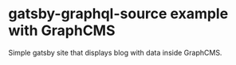 # gatsby-graphql-source example with GraphCMS

Simple gatsby site that displays blog with data inside GraphCMS.
